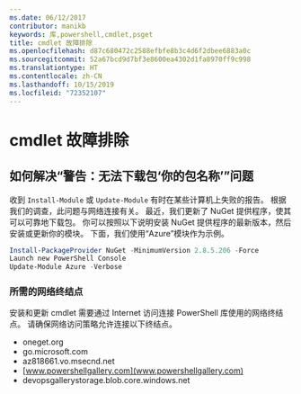 ```yaml
---
ms.date: 06/12/2017
contributor: manikb
keywords: 库,powershell,cmdlet,psget
title: cmdlet 故障排除
ms.openlocfilehash: d87c680472c2588efbfe8b3c4d6f2dbee6883a0c
ms.sourcegitcommit: 52a67bcd9d7bf3e8600ea4302d1fa8970ff9c998
ms.translationtype: HT
ms.contentlocale: zh-CN
ms.lasthandoff: 10/15/2019
ms.locfileid: "72352107"
---
```

# <a name="troubleshooting-cmdlets"></a>cmdlet 故障排除

## <a name="how-to-resolve-warning-package-your-package-name-failed-to-download-issue"></a>如何解决“警告：无法下载包‘你的包名称’”问题

收到 `Install-Module` 或 `Update-Module` 有时在某些计算机上失败的报告。 根据我们的调查，此问题与网络连接有关。 最近，我们更新了 NuGet 提供程序，使其可以可靠地下载包。 你可以按照以下说明安装 NuGet 提供程序的最新版本，然后安装或更新你的模块。 下面，我们使用“Azure”模块作为示例。

```powershell
Install-PackageProvider NuGet -MinimumVersion 2.8.5.206 -Force
Launch new PowerShell Console
Update-Module Azure -Verbose
```

### <a name="required-network-endpoints"></a>所需的网络终结点

安装和更新 cmdlet 需要通过 Internet 访问连接 PowerShell 库使用的网络终结点。 请确保网络访问策略允许连接以下终结点。

- oneget.org
- go.microsoft.com
- az818661.vo.msecnd.net
- [www.powershellgallery.com](www.powershellgallery.com)
- devopsgallerystorage.blob.core.windows.net
